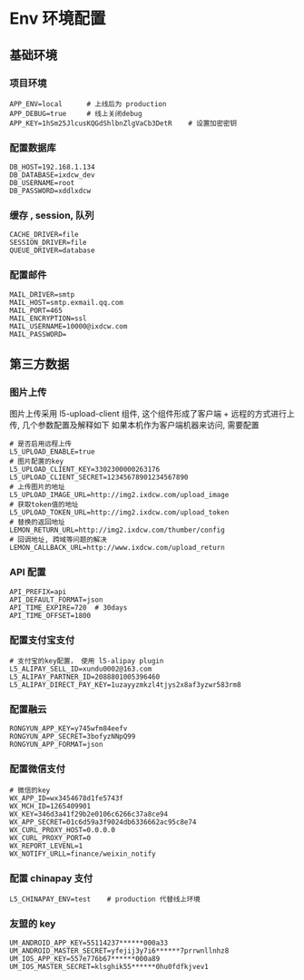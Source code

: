 # Env 环境配置

## 基础环境

### 项目环境

```
APP_ENV=local      # 上线后为 production
APP_DEBUG=true     # 线上关闭debug
APP_KEY=1hSm25JlcusKQGdShlbnZlgVaCb3DetR    # 设置加密密钥
```

### 配置数据库

```
DB_HOST=192.168.1.134
DB_DATABASE=ixdcw_dev
DB_USERNAME=root
DB_PASSWORD=xddlxdcw
```

### 缓存 , session, 队列

```
CACHE_DRIVER=file
SESSION_DRIVER=file
QUEUE_DRIVER=database
```

### 配置邮件

```
MAIL_DRIVER=smtp
MAIL_HOST=smtp.exmail.qq.com
MAIL_PORT=465
MAIL_ENCRYPTION=ssl
MAIL_USERNAME=10000@ixdcw.com
MAIL_PASSWORD=
```

## 第三方数据

### 图片上传

图片上传采用 l5-upload-client 组件, 这个组件形成了客户端 + 远程的方式进行上传, 几个参数配置及解释如下 如果本机作为客户端机器来访问, 需要配置

```
# 是否启用远程上传
L5_UPLOAD_ENABLE=true
# 图片配置的key
L5_UPLOAD_CLIENT_KEY=3302300000263176
L5_UPLOAD_CLIENT_SECRET=12345678901234567890
# 上传图片的地址
L5_UPLOAD_IMAGE_URL=http://img2.ixdcw.com/upload_image
# 获取token值的地址
L5_UPLOAD_TOKEN_URL=http://img2.ixdcw.com/upload_token
# 替换的返回地址
LEMON_RETURN_URL=http://img2.ixdcw.com/thumber/config
# 回调地址, 跨域等问题的解决
LEMON_CALLBACK_URL=http://www.ixdcw.com/upload_return
```

### API 配置

```
API_PREFIX=api
API_DEFAULT_FORMAT=json
API_TIME_EXPIRE=720  # 30days
API_TIME_OFFSET=1800
```

### 配置支付宝支付

```
# 支付宝的key配置， 使用 l5-alipay plugin
L5_ALIPAY_SELL_ID=xundu0002@163.com
L5_ALIPAY_PARTNER_ID=2088801005396460
L5_ALIPAY_DIRECT_PAY_KEY=1uzayyzmkzl4tjys2x8af3yzwr583rm8
```

### 配置融云

```
RONGYUN_APP_KEY=y745wfm84eefv
RONGYUN_APP_SECRET=3bofyzNNpQ99
RONGYUN_APP_FORMAT=json
```

### 配置微信支付

```
# 微信的key
WX_APP_ID=wx3454678d1fe5743f
WX_MCH_ID=1265409901
WX_KEY=346d3a41f29b2e0106c6266c37a8ce94
WX_APP_SECRET=01c6d59a3f9024db6336662ac95c8e74
WX_CURL_PROXY_HOST=0.0.0.0
WX_CURL_PROXY_PORT=0
WX_REPORT_LEVENL=1
WX_NOTIFY_URLL=finance/weixin_notify
```

### 配置 chinapay 支付

```
L5_CHINAPAY_ENV=test    # production 代替线上环境
```

### 友盟的 key

```
UM_ANDROID_APP_KEY=55114237******000a33
UM_ANDROID_MASTER_SECRET=yfejij3y7i6******7prrwnllnhz8
UM_IOS_APP_KEY=557e776b67******000a89
UM_IOS_MASTER_SECRET=klsghik55******0hu0fdfkjvev1
```